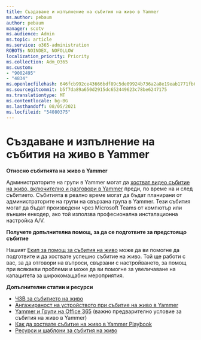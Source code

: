 ```yaml
---
title: Създаване и изпълнение на събития на живо в Yammer
ms.author: pebaum
author: pebaum
manager: scotv
ms.audience: Admin
ms.topic: article
ms.service: o365-administration
ROBOTS: NOINDEX, NOFOLLOW
localization_priority: Priority
ms.collection: Adm_O365
ms.custom:
- "9002495"
- "4834"
ms.openlocfilehash: 646fcb992ce43666bdf89c5de09924b736a2a8e19eab1771fb6b320b22310eb6
ms.sourcegitcommit: b5f7da89a650d2915dc652449623c78be6247175
ms.translationtype: MT
ms.contentlocale: bg-BG
ms.lasthandoff: 08/05/2021
ms.locfileid: "54080375"
---
```

# <a name="create-and-run-live-events-in-yammer"></a>Създаване и изпълнение на събития на живо в Yammer

**Относно събитията на живо в Yammer**

Администраторите на групи в Yammer могат да [хостват видео събитие на живо, включително и разговори в Yammer](https://docs.microsoft.com/yammer/manage-yammer-groups/yammer-live-events) преди, по време на и след събитието. Събитията в реално време могат да бъдат планирани от администраторите на групи на свързана група в Yammer. Тези събития могат да бъдат произведени чрез Microsoft Teams от компютър или външен енкодер, ако той използва професионална инсталационна настройка A/V.

**Получете допълнителна помощ, за да се подготвите за предстоящо събитие**

Нашият [Екип за помощ за събития на живо](https://aka.ms/AA87gbh) може да ви помогне да подготвите и да хоствате успешно събитие на живо. Той ще работи с вас, за да отговори на въпроси, свързани с настройването, за помощ при всякакви проблеми и може да ви помогне за увеличаване на капацитета за широкомащабни мероприятия.

**Допълнителни статии и ресурси**

- [ЧЗВ за събитието на живо](https://support.office.com/article/43bbd59d-a734-4c8f-923d-6a239d137d34)
- [Ангажираност на устройството при събитие на живо в Yammer](https://support.office.com/article/drive-engagement-in-a-yammer-live-event-c0244ad8-6dcb-419c-add9-2e4a00543412?ui=en-US&rs=en-US&ad=US)
- [Yammer и Групи на Office 365](https://docs.microsoft.com/yammer/manage-yammer-groups/yammer-and-office-365-groups) (важно предварително условие за събития на живо в Yammer)
- [Как да хоствате събитие на живо в Yammer Playbook](https://aka.ms/LiveEventsinYammerplaybook)
- [Ресурси и шаблони за събития на живо](https://aka.ms/LiveEventYammerTemplates)
